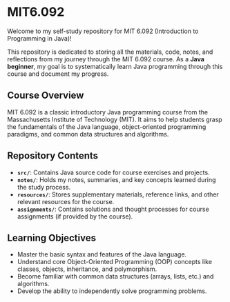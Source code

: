 # MIT6.092



Welcome to my self-study repository for MIT 6.092 (Introduction to Programming in Java)!

This repository is dedicated to storing all the materials, code, notes, and reflections from my journey through the MIT 6.092 course. As a **Java beginner**, my goal is to systematically learn Java programming through this course and document my progress.



## Course Overview



MIT 6.092 is a classic introductory Java programming course from the Massachusetts Institute of Technology (MIT). It aims to help students grasp the fundamentals of the Java language, object-oriented programming paradigms, and common data structures and algorithms.



## Repository Contents



- **`src/`**: Contains Java source code for course exercises and projects.
- **`notes/`**: Holds my notes, summaries, and key concepts learned during the study process.
- **`resources/`**: Stores supplementary materials, reference links, and other relevant resources for the course.
- **`assignments/`**: Contains solutions and thought processes for course assignments (if provided by the course).



## Learning Objectives



- Master the basic syntax and features of the Java language.
- Understand core Object-Oriented Programming (OOP) concepts like classes, objects, inheritance, and polymorphism.
- Become familiar with common data structures (arrays, lists, etc.) and algorithms.
- Develop the ability to independently solve programming problems.

